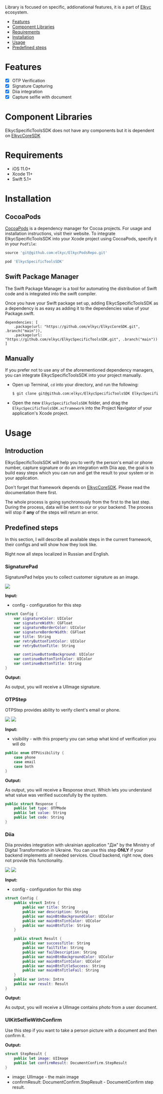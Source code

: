 Library is focused on specific, addionational features, it is a part of [Elkyc](https://elkyc.com) ecosystem.

- [Features](#features)
- [Component Libraries](#component-libraries)
- [Requirements](#requirements)
- [Installation](#installation)
- [Usage](#usage)
- [Predefined steps](#predefined-steps)

# Features
- [x] OTP Verification
- [x] Signature Capturing
- [x] Diia integration
- [x] Capture selfie with document

# Component Libraries
ElkycSpecificToolsSDK does not have any components but it is dependent on [ElkycCoreSDK](https://github.com/elkyc/ElkycCoreSDK)

# Requirements

- iOS 11.0+ 
- Xcode 11+
- Swift 5.1+

# Installation
## CocoaPods

[CocoaPods](https://cocoapods.org) is a dependency manager for Cocoa projects. For usage and installation instructions, visit their website. To integrate ElkycSpecificToolsSDK into your Xcode project using CocoaPods, specify it in your `Podfile`:

```ruby
source 'git@github.com:elkyc/ElkycPodsRepo.git'

pod 'ElkycSpecificToolsSDK'
```
## Swift Package Manager

The Swift Package Manager is a tool for automating the distribution of Swift code and is integrated into the swift compiler.

Once you have your Swift package set up, adding ElkycSpecificToolsSDK as a dependency is as easy as adding it to the dependencies value of your Package.swift.

```
dependencies: [
    .package(url: "https://github.com/elkyc/ElkycCoreSDK.git", .branch("main")),
    .package(url: "https://github.com/elkyc/ElkycSpecificToolsSDK.git", .branch("main"))
]
```

## Manually

If you prefer not to use any of the aforementioned dependency managers, you can integrate ElkycSpecificToolsSDK into your project manually.

- Open up Terminal, `cd` into your directory, and run the following:

  ```bash
  $ git clone git@github.com:elkyc/ElkycSpecificToolsSDK ElkycSpecificToolsSDK
  ```
- Open the new `ElkycSpecificToolsSDK` folder, and drag the `ElkycSpecificToolsSDK.xcframework` into the Project Navigator of your application's Xcode project.


# Usage
## Introduction
ElkycSpecificToolsSDK will help you to verify the person's email or phone number, capture signature or do an integration with Diia app, the goal is to build easy steps which you can run and get the result to your system or in your application.

Don't forget that framework depends on [ElkycCoreSDK](https://github.com/elkyc/ElkycCoreSDK). Please read the documentation there first.

The whole process is going synchronously from the first to the last step. During the process, data will be sent to our or your backend. The process will stop if **any** of the steps will return an error.

## Predefined steps
In this section, I will describe all available steps in the current framework, their configs and will show how they look like. 

Right now all steps localized in Russian and English.

### SignaturePad
SignaturePad helps you to collect customer signature as an image.

![](https://github.com/elkyc/ElkycSpecificToolsSDK/blob/main/Images/SignaturePad.png?raw=true)

**Input:**

- config - configuration for this step

```swift
struct Config {
    var signatureColor: UIColor
    var signatureWidth: CGFloat
    var signatureBorderColor: UIColor
    var signatureBorderWidth: CGFloat
    var title: String
    var retryButtonTintColor: UIColor
    var retryButtonTitle: String

    var continueButtonBackground: UIColor
    var continueButtonTintColor: UIColor
    var continueButtonTitle: String
}
```

**Output:**

As output, you will receive a UIImage signature.

### OTPStep
OTPStep provides ability to verify client's email or phone.

![](https://github.com/elkyc/ElkycSpecificToolsSDK/blob/main/Images/Otp_Intro.png?raw=true)
![](https://github.com/elkyc/ElkycSpecificToolsSDK/blob/main/Images/Otp_verify.png?raw=true)

**Input:**

- visibility - with this property you can setup what kind of verification you will do

```swift
public enum OTPVisibility {
    case phone
    case email
    case both
}
```

**Output:**

As output, you will receive a Response struct. Which lets you understand what value was verified succesfully by the system.

```swift
public struct Response {
	public let type: OTPMode
	public let value: String
	public let code: String
}
```

### Diia
Diia provides integration with ukrainian application "Дія" by the Ministry of Digital Transformation in Ukraine. You can use this step **ONLY** if your backend implements all needed services. Cloud backend, right now, does not provide this functionality.

![](https://github.com/elkyc/ElkycSpecificToolsSDK/blob/main/Images/Diia_Intro.png?raw=true)
![](https://github.com/elkyc/ElkycSpecificToolsSDK/blob/main/Images/Diia_Result.png?raw=true)

**Input:**

- config - configuration for this step

```swift
struct Config {
    public struct Intro {
        public var title: String
        public var description: String
        public var mainBtnBackgroundColor: UIColor
        public var mainBtnTintColor: UIColor
        public var mainBtnTitle: String
    }

    public struct Result {
        public var successTitle: String
        public var failTitle: String
        public var failDescription: String
        public var mainBtnBackgroundColor: UIColor
        public var mainBtnTintColor: UIColor
        public var mainBtnTitleSuccess: String
        public var mainBtnTitleFail: String
    }
    public var intro: Intro
    public var result: Result
}
```

**Output:**

As output, you will receive a UIImage contains photo from a user document.

### UIKitSelfieWithConfirm
Use this step if you want to take a person picture with a document and then confirm it.

**Output:**

```swift
struct StepResult {
    public let image: UIImage
    public let confirmResult: DocumentConfirm.StepResult
}
```
- image: UIImage - the main image
- confirmResult: DocumentConfirm.StepResult - DocumentConfirm step result.
